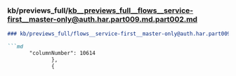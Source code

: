 ### kb/previews_full/kb__previews_full__flows__service-first__master-only@auth.har.part009.md.part002.md

```md
### kb/previews_full/flows__service-first__master-only@auth.har.part009.md (part 002)

```md
       "columnNumber": 10614
              },
              {
   
```

```

```
